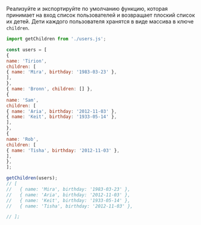 Реализуйте и экспортируйте по умолчанию функцию, которая принимает на вход список пользователей и возвращает плоский 
список их детей. Дети каждого пользователя хранятся в виде массива в ключе `children`.

```js
import getChildren from './users.js';

const users = [
{
name: 'Tirion',
children: [
{ name: 'Mira', birthday: '1983-03-23' },
],
},
{ name: 'Bronn', children: [] },
{
name: 'Sam',
children: [
{ name: 'Aria', birthday: '2012-11-03' },
{ name: 'Keit', birthday: '1933-05-14' },
],
},
{
name: 'Rob',
children: [
{ name: 'Tisha', birthday: '2012-11-03' },
],
},
];

getChildren(users);
// [
//   { name: 'Mira', birthday: '1983-03-23' },
//   { name: 'Aria', birthday: '2012-11-03' },
//   { name: 'Keit', birthday: '1933-05-14' },
//   { name: 'Tisha', birthday: '2012-11-03' },

// ];
```